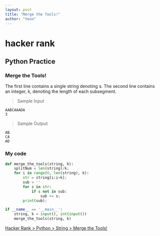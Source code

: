 ```yaml
---
layout: post
title: "Merge the Tools!"
author: "Yeon"
---
```


# hacker rank
## Python Practice
### Merge the Tools!

The first line contains a single string denoting s. 
The second line contains an integer, k, denoting the length of each subsegment.

> Sample Input
~~~
AABCAAADA
3
~~~

> Sample Output
~~~
AB
CA
AD
~~~

### My code
```python
def merge_the_tools(string, k):
    splitNum = len(string)/k;
    for i in range(0, len(string), k):
        str = string[i:i+k];
        sub = ''
        for s in str:
            if s not in sub:
                sub += s;
        print(sub);

if __name__ == '__main__':
    string, k = input(), int(input())
    merge_the_tools(string, k)  
```


[Hacker Rank > Python > String > Merge the Tools! ](https://www.hackerrank.com/challenges/merge-the-tools/copy-from/59294080)